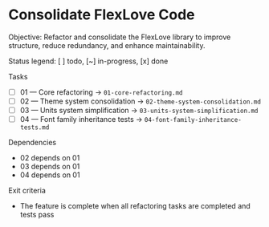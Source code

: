 # Consolidate FlexLove Code

Objective: Refactor and consolidate the FlexLove library to improve structure, reduce redundancy, and enhance maintainability.

Status legend: [ ] todo, [~] in-progress, [x] done

Tasks
- [ ] 01 — Core refactoring → `01-core-refactoring.md`
- [ ] 02 — Theme system consolidation → `02-theme-system-consolidation.md`
- [ ] 03 — Units system simplification → `03-units-system-simplification.md`
- [ ] 04 — Font family inheritance tests → `04-font-family-inheritance-tests.md`

Dependencies
- 02 depends on 01
- 03 depends on 01
- 04 depends on 01

Exit criteria
- The feature is complete when all refactoring tasks are completed and tests pass
